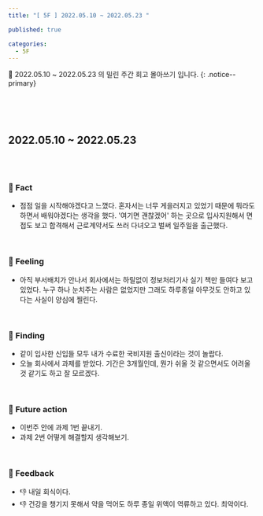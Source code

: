 ```yaml
---
title: "[ 5F ] 2022.05.10 ~ 2022.05.23 "

published: true

categories:
  - 5F
---
```


📑 2022.05.10 ~ 2022.05.23 의 밀린 주간 회고 몰아쓰기 입니다.
{: .notice--primary}

<br><br><br>

## 2022.05.10 ~ 2022.05.23

<br><br>

### 💫 Fact

- 점점 일을 시작해야겠다고 느꼈다. 혼자서는 너무 게을러지고 있었기 때문에 뭐라도 하면서 배워야겠다는 생각을 했다. '여기면 괜찮겠어' 하는 곳으로 입사지원해서 면접도 보고 합격해서 근로계약서도 쓰러 다녀오고 벌써 일주일을 출근했다.

<br>

### 💫 Feeling

- 아직 부서배치가 안나서 회사에서는 하릴없이 정보처리기사 실기 책만 들여다 보고 있었다. 누구 하나 눈치주는 사람은 없었지만 그래도 하루종일 아무것도 안하고 있다는 사실이 양심에 찔린다.

<br>

### 💫 Finding

- 같이 입사한 신입들 모두 내가 수료한 국비지원 출신이라는 것이 놀랍다.
- 오늘 회사에서 과제를 받았다. 기간은 3개월인데, 뭔가 쉬울 것 같으면서도 어려울 것 같기도 하고 잘 모르겠다.

<br>

### 💫 Future action

- 이번주 안에 과제 1번 끝내기.
- 과제 2번 어떻게 해결할지 생각해보기.

<br>

### 💫 Feedback

- 👎 내일 회식이다.
- 👎 건강을 챙기지 못해서 약을 먹어도 하루 종일 위액이 역류하고 있다. 최악이다.
